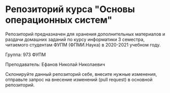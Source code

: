 # Репозиторий курса "Основы операционных систем"

Репозиторий предназначен для хранения дополнительных материалов и раздачи домашних заданий по курсу информатики 3 семестра, читаемого студентам ФУПМ (ФПМИ.Наука) в 2020-2021 учебном году.

Группа: 973 ФУПМ

Преподаватель: Ефанов Николай Николаевич

Склонируйте данный репозиторий себе, внесите нужные изменения, отправьте запрос на внесение изменений (pull request) в основной репозиторий.

